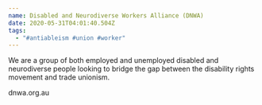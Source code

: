 ```yaml
---
name: Disabled and Neurodiverse Workers Alliance (DNWA)
date: 2020-05-31T04:01:40.504Z
tags:
  - "#antiableism #union #worker"
---
```

We are a group of both employed and unemployed disabled and neurodiverse people looking to bridge the gap between the disability rights movement and trade unionism.

dnwa.org.au